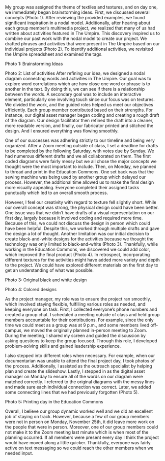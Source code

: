 My group was assigned the theme of textiles and textures, and on day one, we immediately began brainstorming ideas. First, we discussed several concepts (Photo 1). After reviewing the provided examples, we found significant inspiration in a nodal model. Additionally, after hearing about each group member’s multimedia project, we realized that many of us had written about activities featured in The Umpire. This discovery inspired us to combine our past work with the nodal model to create our project. We drafted phrases and activities that were present in The Umpire based on our individual projects (Photo 2). To identify additional activities, we revisited the Umpire spreadsheet and examined the tags.


Photo 1: Brainstorming Ideas 



Photo 2: List of activities 
After refining our idea, we designed a nodal diagram connecting words and activities in The Umpire. Our goal was to explore word correlations which are how close one word or phrase is to another in the text. By doing this, we can see if there is a relationship between the words. A secondary goal was to include an interactive element, particularly one involving touch since our focus was on textures. We divided the work, and the guided roles helped us meet our objectives efficiently. Each group member contributed based on their strengths. For instance, our digital asset manager began coding and creating a rough draft of the diagram. Our design facilitator then refined the draft into a cleaner, more readable version, and finally, our fabricator printed and stitched the design. And I ensured everything was flowing smoothly.

One of our successes was adhering strictly to our timeline and being very organized. After a Zoom meeting outside of class, I set a deadline for drafts to be completed by the following Saturday, with votes due by Sunday. We had numerous different drafts and we all collaborated on them. The first coded diagrams were fairly messy but we all chose the major concepts we thought were the most important to include. Then, on Monday, we planned to thread and print in the Education Commons. One set back was that the sewing machine was being used by another group which delayed our process. However, the additional time allowed us to make the final design more visually appealing. Everyone completed their assigned tasks punctually which led to an overall smooth process.

However, I feel our creativity with regard to texture fell slightly short. While our overall concept was strong, the physical design could have been better. One issue was that we didn’t have drafts of a visual representation on our first day, largely because it involved coding and required more time. Because of this, we could not discuss the design in person which could have been helpful. Despite this, we worked through multiple drafts and gave the design a lot of thought. Another limitation was our initial decision to create black-and-white designs for the activities because we thought the technology was only limited to black-and-white (Photo 3). Thankfully, while working in the Education Commons, we discovered we could add color, which improved the final product (Photo 4). In retrospect, incorporating different textures for the activities might have added more variety and depth to the project. We could have explored different materials on the first day to get an understanding of what was possible. 



Photo 3: Original black and white design 

Photo 4: Colored designs

As the project manager, my role was to ensure the project ran smoothly, which involved staying flexible, fulfilling various roles as needed, and keeping everyone on task. First, I collected everyone’s phone numbers and created a group chat. I scheduled a meeting outside of class and held group members accountable for their contributions. For example, since the only time we could meet as a group was at 9 p.m., and some members lived off-campus, we moved the originally planned in-person meeting to Zoom. During the meeting, I shared my screen and guided the discussion by asking questions to keep the group focused. Through this role, I developed problem-solving skills and gained leadership experience.

I also stepped into different roles when necessary. For example, when our documentarian was unable to attend the final project day, I took photos of the process. Additionally, I assisted as the outreach specialist by helping plan and create the slideshow. Lastly, I stepped in as the digital asset manager on Monday to ensure all of the words on our diagram were matched correctly. I referred to the original diagrams with the messy lines and made sure each individual connection was correct. Later, we added some connecting lines that we had previously forgotten (Photo 5). 


Photo 5: Printing day in the Education Commons

Overall, I believe our group dynamic worked well and we did an excellent job of staying on track. However, because a few of our group members were not in person on Monday, November 25th, it did leave more work on the people that were in person. Moreover, one of our group members could not make it to the Zoom meeting last minute which is when most of the planning occurred. If all members were present every day I think the project would have moved along a little quicker. Thankfully, everyone was fairly active on text messaging so we could reach the other members when we needed input. 
